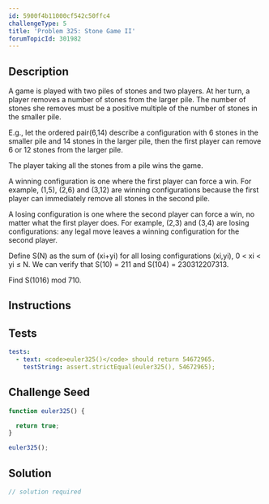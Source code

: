 ```yaml
---
id: 5900f4b11000cf542c50ffc4
challengeType: 5
title: 'Problem 325: Stone Game II'
forumTopicId: 301982
---
```


## Description

<section id='description'>

A game is played with two piles of stones and two players. At her turn, a player removes a number of stones from the larger pile. The number of stones she removes must be a positive multiple of the number of stones in the smaller pile.

E.g., let the ordered pair(6,14) describe a configuration with 6 stones in the smaller pile and 14 stones in the larger pile, then the first player can remove 6 or 12 stones from the larger pile.

The player taking all the stones from a pile wins the game.

A winning configuration is one where the first player can force a win. For example, (1,5), (2,6) and (3,12) are winning configurations because the first player can immediately remove all stones in the second pile.

A losing configuration is one where the second player can force a win, no matter what the first player does. For example, (2,3) and (3,4) are losing configurations: any legal move leaves a winning configuration for the second player.

Define S(N) as the sum of (xi+yi) for all losing configurations (xi,yi), 0 &lt; xi &lt; yi ≤ N. We can verify that S(10) = 211 and S(104) = 230312207313.

Find S(1016) mod 710.

</section>

## Instructions

<section id='instructions'>

</section>

## Tests

<section id='tests'>

```yml
tests:
  - text: <code>euler325()</code> should return 54672965.
    testString: assert.strictEqual(euler325(), 54672965);

```

</section>

## Challenge Seed

<section id='challengeSeed'>

<div id='js-seed'>

```js
function euler325() {

  return true;
}

euler325();
```

</div>

</section>

## Solution

<section id='solution'>

```js
// solution required
```

</section>
